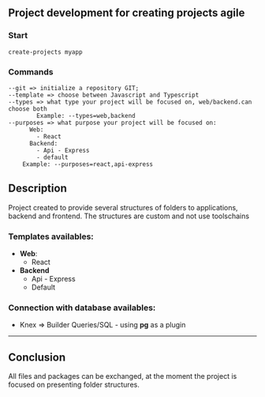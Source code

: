 ## Project development for creating  projects agile 
### Start
````
create-projects myapp
````

### Commands
```
--git => initialize a repository GIT;
--template => choose between Javascript and Typescript
--types => what type your project will be focused on, web/backend.can choose both
        Example: --types=web,backend
--purposes => what purpose your project will be focused on: 
      Web:
        - React
      Backend:
        - Api - Express
        - default
    Example: --purposes=react,api-express
```
## Description

<p>Project created to provide several structures of folders to applications, backend and frontend. The structures are custom and not use toolschains </p>

### Templates availables:
  * **Web**:
    - React
  * **Backend**
    - Api - Express
    - Default

### Connection with database availables:
 - Knex => Builder Queries/SQL - using **pg** as a plugin

****

## Conclusion

<p>All files and packages can be exchanged, at the moment the project is focused on presenting folder structures.</p>


